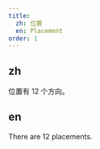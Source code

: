 ```yaml
---
title:
  zh: 位置
  en: Placement
order: 1
---
```


## zh

位置有 12 个方向。

## en

There are 12 placements.
